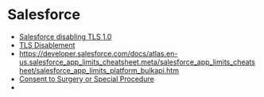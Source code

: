 # Salesforce
* [Salesforce disabling TLS 1.0](https://help.salesforce.com/articleView?id=000221207&type=1)
* [TLS Disablement](https://help.salesforce.com/home)
* https://developer.salesforce.com/docs/atlas.en-us.salesforce_app_limits_cheatsheet.meta/salesforce_app_limits_cheatsheet/salesforce_app_limits_platform_bulkapi.htm
* [Consent to Surgery or Special
Procedure](https://www.calhospital.org/sites/main/files/file-attachments/Form1-1.pdf)
* 
